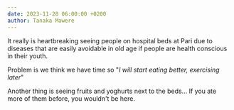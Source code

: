 ```yaml
---
date: 2023-11-28 06:00:00 +0200
author: Tanaka Mawere
---
```


It really is heartbreaking seeing people on hospital beds at Pari due to diseases that are easily avoidable in old age if people are health conscious in their youth.

Problem is we think we have time so "_I will start eating better, exercising later_"

Another thing is seeing fruits and yoghurts next to the beds... If you ate more of them before, you wouldn't be here. 